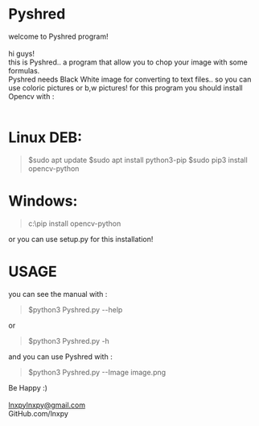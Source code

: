 # Pyshred
welcome to Pyshred program!<br>
<br>
hi guys!<br>
this is Pyshred.. a program that allow you to chop your image with some formulas.<br>
Pyshred needs Black White image for converting to text files.. so you can use
coloric pictures or b,w pictures!
for this program you should install Opencv with : 
<br><br>
# Linux DEB:

>$sudo apt update
>$sudo apt install python3-pip
>$sudo pip3 install opencv-python

# Windows:

>c:\pip install opencv-python

or you can use setup.py for this installation!

# USAGE

you can see the manual with :

>$python3 Pyshred.py --help

or

>$python3 Pyshred.py -h

and you can use Pyshred with :

>$python3 Pyshred.py --Image image.png

Be Happy :)
<br><br>
lnxpylnxpy@gmail.com<br>
GitHub.com/lnxpy
